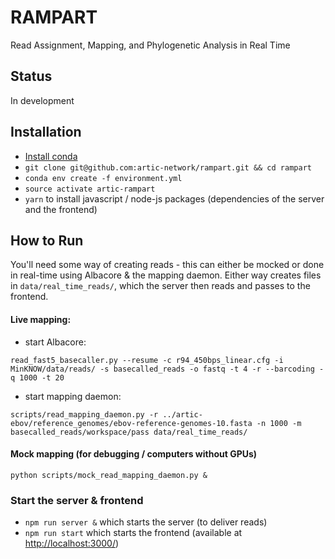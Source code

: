 # RAMPART
Read Assignment, Mapping, and Phylogenetic Analysis in Real Time

## Status
In development

## Installation
* [Install conda](https://conda.io/docs/user-guide/install/index.html)
* `git clone git@github.com:artic-network/rampart.git && cd rampart`
* `conda env create -f environment.yml`
* `source activate artic-rampart`
* `yarn` to install javascript / node-js packages (dependencies of the server and the frontend)


## How to Run

You'll need some way of creating reads - this can either be mocked or done in real-time using Albacore & the mapping daemon.
Either way creates files in `data/real_time_reads/`, which the server then reads and passes to the frontend.

#### Live mapping:
* start Albacore:

```
read_fast5_basecaller.py --resume -c r94_450bps_linear.cfg -i MinKNOW/data/reads/ -s basecalled_reads -o fastq -t 4 -r --barcoding -q 1000 -t 20
```

* start mapping daemon:

```
scripts/read_mapping_daemon.py -r ../artic-ebov/reference_genomes/ebov-reference-genomes-10.fasta -n 1000 -m basecalled_reads/workspace/pass data/real_time_reads/
```

#### Mock mapping (for debugging / computers without GPUs)
```
python scripts/mock_read_mapping_daemon.py &
```

### Start the server & frontend
* `npm run server &` which starts the server (to deliver reads)
* `npm run start` which starts the frontend (available at [http://localhost:3000/](http://localhost:3000/))
